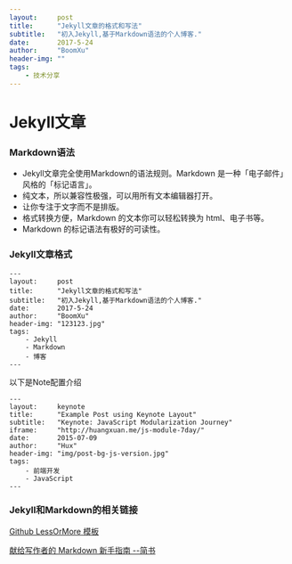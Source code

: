 ```yaml
---
layout:     post
title:      "Jekyll文章的格式和写法"
subtitle:   "初入Jekyll,基于Markdown语法的个人博客."
date:       2017-5-24
author:     "BoomXu"
header-img: ""
tags:
    - 技术分享
---
```



# Jekyll文章

### Markdown语法
+ Jekyll文章完全使用Markdown的语法规则。Markdown 是一种「电子邮件」风格的「标记语言」。
+ 纯文本，所以兼容性极强，可以用所有文本编辑器打开。
+ 让你专注于文字而不是排版。
+ 格式转换方便，Markdown 的文本你可以轻松转换为 html、电子书等。
+ Markdown 的标记语法有极好的可读性。

### Jekyll文章格式

```
---
layout:     post
title:      "Jekyll文章的格式和写法"
subtitle:   "初入Jekyll,基于Markdown语法的个人博客."
date:       2017-5-24
author:     "BoomXu"
header-img: "123123.jpg"
tags:
    - Jekyll
    - Markdown
    - 博客
---
```

以下是Note配置介绍

```
---
layout:     keynote
title:      "Example Post using Keynote Layout"
subtitle:   "Keynote: JavaScript Modularization Journey"
iframe:     "http://huangxuan.me/js-module-7day/"
date:       2015-07-09
author:     "Hux"
header-img: "img/post-bg-js-version.jpg"
tags:
    - 前端开发
    - JavaScript
---
```

### Jekyll和Markdown的相关链接
[Github LessOrMore 模板](https://github.com/luoyan35714/LessOrMore)

[献给写作者的 Markdown 新手指南 --简书](http://www.jianshu.com/p/q81RER)